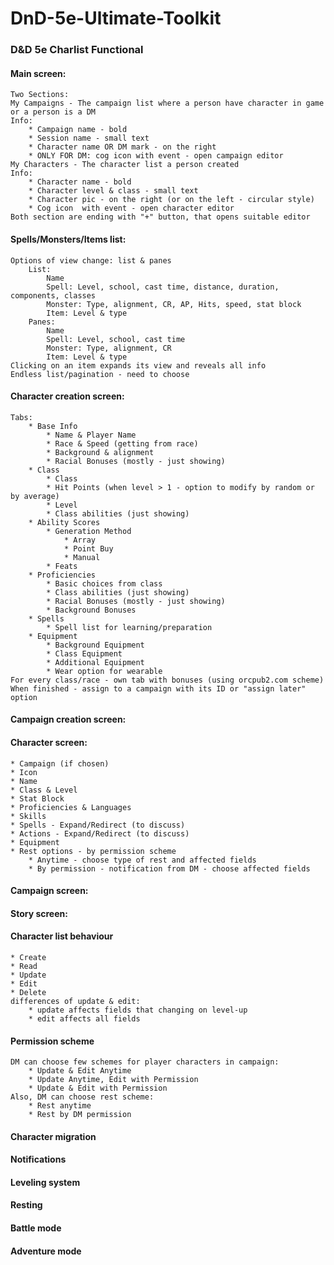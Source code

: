 # DnD-5e-Ultimate-Toolkit
### D&D 5e Charlist Functional
#### Main screen:
	Two Sections:
	My Campaigns - The campaign list where a person have character in game or a person is a DM
	Info:
		* Campaign name - bold
		* Session name - small text
		* Character name OR DM mark - on the right
		* ONLY FOR DM: cog icon with event - open campaign editor
	My Characters - The character list a person created
	Info: 
		* Character name - bold
		* Character level & class - small text
		* Character pic - on the right (or on the left - circular style)
		* Cog icon  with event - open character editor
	Both section are ending with "+" button, that opens suitable editor
#### Spells/Monsters/Items list:
	Options of view change: list & panes
		List:
			Name
			Spell: Level, school, cast time, distance, duration, components, classes
			Monster: Type, alignment, CR, AP, Hits, speed, stat block
			Item: Level & type
		Panes:
			Name
			Spell: Level, school, cast time
			Monster: Type, alignment, CR
			Item: Level & type
	Clicking on an item expands its view and reveals all info
	Endless list/pagination - need to choose
#### Character creation screen:
	Tabs:
		* Base Info
			* Name & Player Name
			* Race & Speed (getting from race)
			* Background & alignment
			* Racial Bonuses (mostly - just showing)
		* Class
			* Class
			* Hit Points (when level > 1 - option to modify by random or by average)
			* Level
			* Class abilities (just showing)
		* Ability Scores
			* Generation Method
				* Array
				* Point Buy
				* Manual
			* Feats
		* Proficiencies
			* Basic choices from class
			* Class abilities (just showing)
			* Racial Bonuses (mostly - just showing)
			* Background Bonuses
		* Spells
			* Spell list for learning/preparation
		* Equipment
			* Background Equipment
			* Class Equipment
			* Additional Equipment
			* Wear option for wearable
	For every class/race - own tab with bonuses (using orcpub2.com scheme)
	When finished - assign to a campaign with its ID or "assign later" option
#### Campaign creation screen:
	
#### Character screen:
	* Campaign (if chosen)
	* Icon
	* Name
	* Class & Level
	* Stat Block
	* Proficiencies & Languages
	* Skills
	* Spells - Expand/Redirect (to discuss)
	* Actions - Expand/Redirect (to discuss)
	* Equipment
	* Rest options - by permission scheme
		* Anytime - choose type of rest and affected fields
		* By permission - notification from DM - choose affected fields
#### Campaign screen:
#### Story screen:
			
#### Character list behaviour
	* Create
	* Read
	* Update
	* Edit
	* Delete
	differences of update & edit:
		* update affects fields that changing on level-up
		* edit affects all fields

#### Permission scheme
	DM can choose few schemes for player characters in campaign:
		* Update & Edit Anytime
		* Update Anytime, Edit with Permission
		* Update & Edit with Permission
	Also, DM can choose rest scheme:
		* Rest anytime
		* Rest by DM permission
		
#### Character migration
#### Notifications
#### Leveling system
#### Resting
#### Battle mode
#### Adventure mode
